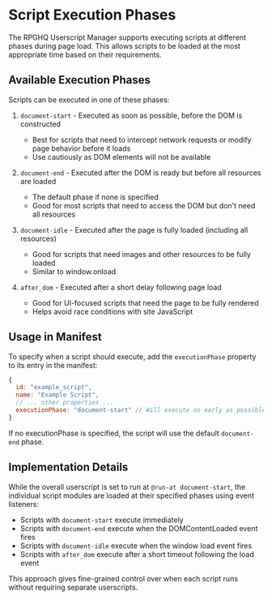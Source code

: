 # Script Execution Phases

The RPGHQ Userscript Manager supports executing scripts at different phases during page load. This allows scripts to be loaded at the most appropriate time based on their requirements.

## Available Execution Phases

Scripts can be executed in one of these phases:

1. `document-start` - Executed as soon as possible, before the DOM is constructed
   - Best for scripts that need to intercept network requests or modify page behavior before it loads
   - Use cautiously as DOM elements will not be available

2. `document-end` - Executed after the DOM is ready but before all resources are loaded
   - The default phase if none is specified
   - Good for most scripts that need to access the DOM but don't need all resources

3. `document-idle` - Executed after the page is fully loaded (including all resources)
   - Good for scripts that need images and other resources to be fully loaded
   - Similar to window.onload

4. `after_dom` - Executed after a short delay following page load
   - Good for UI-focused scripts that need the page to be fully rendered
   - Helps avoid race conditions with site JavaScript

## Usage in Manifest

To specify when a script should execute, add the `executionPhase` property to its entry in the manifest:

```javascript
{
  id: "example_script",
  name: "Example Script",
  // ... other properties ...
  executionPhase: "document-start" // Will execute as early as possible
}
```

If no executionPhase is specified, the script will use the default `document-end` phase.

## Implementation Details

While the overall userscript is set to run at `@run-at document-start`, the individual script modules are loaded at their specified phases using event listeners:

- Scripts with `document-start` execute immediately
- Scripts with `document-end` execute when the DOMContentLoaded event fires
- Scripts with `document-idle` execute when the window load event fires
- Scripts with `after_dom` execute after a short timeout following the load event

This approach gives fine-grained control over when each script runs without requiring separate userscripts.